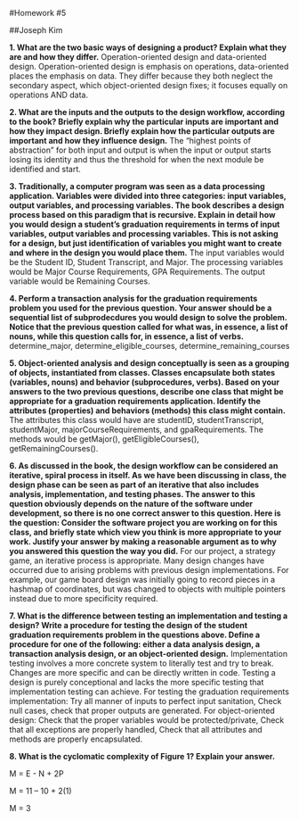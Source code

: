 #Homework #5

##Joseph Kim

**1. What are the two basic ways of designing a product? Explain what they are and how they differ.**
Operation-oriented design and data-oriented design. Operation-oriented design is emphasis on operations, data-oriented places the emphasis on data. They differ because they both neglect the secondary aspect, which object-oriented design fixes; it focuses equally on operations AND data.

**2. What are the inputs and the outputs to the design workflow, according to the book? Briefly explain why the particular inputs are important and how they impact design. Briefly explain how the particular outputs are important and how they influence design.** The “highest points of abstraction” for both input and output is when the input or output starts losing its identity and thus the threshold for when the next module be identified and start.

**3. Traditionally, a computer program was seen as a data processing application. Variables were divided into three categories: input variables, output variables, and processing variables. The book describes a design process based on this paradigm that is recursive. Explain in detail how you would design a student’s graduation requirements in terms of input variables, output variables and processing variables. This is not asking for a design, but just identification of variables you might want to create and where in the design you would place them.**
The input variables would be the Student ID, Student Transcript, and Major. The processing variables would be Major Course Requirements, GPA Requirements. The output variable would be Remaining Courses.

**4. Perform a transaction analysis for the graduation requirements problem you used for the previous question. Your answer should be a sequential list of subprodecdures you would design to solve the problem. Notice that the previous question called for what was, in essence, a list of nouns, while this question calls for, in essence, a list of verbs.**
determine\_major, determine\_eligible\_courses, determine\_remaining\_courses

**5. Object-oriented analysis and design conceptually is seen as a grouping of objects, instantiated from classes. Classes encapsulate both states (variables, nouns) and behavior (subprocedures, verbs). Based on your answers to the two previous questions, describe one class that might be appropriate for a graduation requirements application. Identify the attributes (properties) and behaviors (methods) this class might contain.**
The attributes this class would have are studentID, studentTranscript, studentMajor, majorCourseRequirements, and gpaRequirements. The methods would be getMajor(), getEligibleCourses(), getRemainingCourses().

**6. As discussed in the book, the design workflow can be considered an iterative, spiral process in itself. As we have been discussing in class, the design phase can be seen as part of an iterative that also includes analysis, implementation, and testing phases. The answer to this question obviously depends on the nature of the software under development, so there is no one correct answer to this question. Here is the question: Consider the software project you are working on for this class, and briefly state which view you think is more appropriate to your work. Justify your answer by making a reasonable argument as to why you answered this question the way you did.** 
For our project, a strategy game, an iterative process is appropriate. Many design changes have occurred due to arising problems with previous design implementations. For example, our game board design was initially going to record pieces in a hashmap of coordinates, but was changed to objects with multiple pointers instead due to more specificity required.

**7. What is the difference between testing an implementation and testing a design? Write a procedure for testing the design of the student graduation requirements problem in the questions above. Define a procedure for one of the following: either a data analysis design, a transaction analysis design, or an object-oriented design.** Implementation testing involves a more concrete system to literally test and try to break. Changes are more specific and can be directly written in code. Testing a design is purely conceptional and lacks the more specific testing that implementation testing can achieve. For testing the graduation requirements implementation: Try all manner of inputs to perfect input sanitation, Check null cases, check that proper outputs are generated. For object-oriented design: Check that the proper variables would be protected/private, Check that all exceptions are properly handled, Check that all attributes and methods are properly encapsulated.

**8. What is the cyclomatic complexity of Figure 1? Explain your answer.**

M = E - N + 2P

M = 11 – 10 + 2(1)

M = 3
